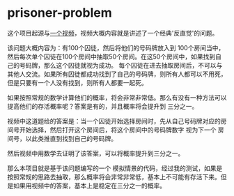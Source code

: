 # prisoner-problem

这个项目起源与[一个视频](https://www.bilibili.com/video/BV1kt4y1t75F?spm_id_from=333.1007.top_right_bar_window_history.content.click)，视频大概内容就是讲述了一个经典'反直觉'的问题。

该问题大概内容为：有100个囚徒，然后将他们的号码牌放入到 100个房间当中，然后每次单个囚徒在100个房间中抽取50个房间。在这50个房间中，如果找到自己的号码牌，那么这个囚徒就视为成功。
每个囚徒在进去抽取房间后，不可以与其他人交流。如果所有囚徒都成功找到了自己的号码牌，则所有人都可以不用死，但是只要有一个人没有找到，则所有人都要一起死。

如果按照常规的数学计算他们的概率，将会非常非常低。那么有没有一种方法可以提高他们的存活概率呢？答案是有的，并且概率将会提升到 三分之一。

视频中这道题给的答案是：当一个囚徒开始选择房间时，先从自己号码牌对应的房间号开始选择，然后打开这个房间后，将这个房间中的号码牌数字 视为下一个 房间号，以此类推直到找到自己的号码牌。

然后视频中用数学去证明了该答案，可以将概率提升到三分之一。

那么本项目就是基于该问题编写的一个 模拟情景的代码，经过我的测试，如果是按照常规的思路去抽取，那么概率将会非常非常低，基本上不可能有存活下来。但是如果用视频中的答案，基本上是稳定在三分之一的概率。

